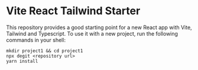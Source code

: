 # Vite React Tailwind Starter

This repository provides a good starting point for a new React app with Vite, Tailwind and Typescript. To use it with a new project, run the following commands in your shell:

```shell
mkdir project1 && cd project1
npx degit <repository url>
yarn install
```
